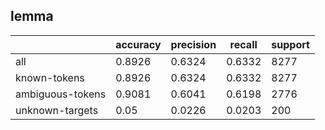 
## lemma

|                  | accuracy | precision | recall | support |
|------------------|----------|-----------|--------|---------|
| all              | 0.8926   | 0.6324    | 0.6332 | 8277    |
| known-tokens     | 0.8926   | 0.6324    | 0.6332 | 8277    |
| ambiguous-tokens | 0.9081   | 0.6041    | 0.6198 | 2776    |
| unknown-targets  | 0.05     | 0.0226    | 0.0203 | 200     |

